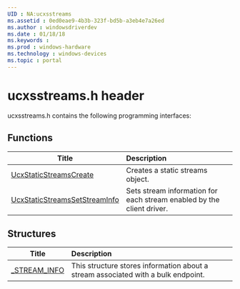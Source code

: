 ```yaml
---
UID : NA:ucxsstreams
ms.assetid : 0ed0eae9-4b3b-323f-bd5b-a3eb4e7a26ed
ms.author : windowsdriverdev
ms.date : 01/18/18
ms.keywords : 
ms.prod : windows-hardware
ms.technology : windows-devices
ms.topic : portal
---
```


# ucxsstreams.h header



ucxsstreams.h contains the following programming interfaces:





## Functions
| Title | Description |
| ---- |:---- |
| [UcxStaticStreamsCreate](nf-ucxsstreams-ucxstaticstreamscreate.md) | Creates a static streams object. |
| [UcxStaticStreamsSetStreamInfo](nf-ucxsstreams-ucxstaticstreamssetstreaminfo.md) | Sets stream information for each stream enabled by the client driver. |



## Structures
| Title | Description |
| ---- |:---- |
| [_STREAM_INFO](ns-ucxsstreams-_stream_info.md) | This structure stores information about a stream associated with a bulk endpoint. |